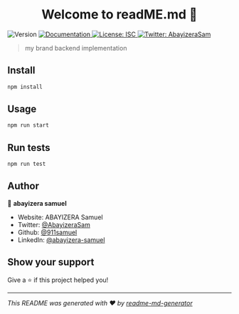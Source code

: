 <h1 align="center">Welcome to readME.md 👋</h1>
<p>
  <img alt="Version" src="https://img.shields.io/badge/version-1.0.0-blue.svg?cacheSeconds=2592000" />
  <a href="https://app.swaggerhub.com/apis/ABAYIZERAEAZ/my-brand_api_documentation/1.0.0#/default/get_api_brand_" target="_blank">
    <img alt="Documentation" src="https://img.shields.io/badge/documentation-yes-brightgreen.svg" />
  </a>
  <a href="#" target="_blank">
    <img alt="License: ISC" src="https://img.shields.io/badge/License-ISC-yellow.svg" />
  </a>
  <a href="https://twitter.com/AbayizeraSam" target="_blank">
    <img alt="Twitter: AbayizeraSam" src="https://img.shields.io/twitter/follow/AbayizeraSam.svg?style=social" />
  </a>
</p>

> my brand backend implementation

## Install

```sh
npm install
```

## Usage

```sh
npm run start
```

## Run tests

```sh
npm run test
```

## Author

👤 **abayizera samuel**

* Website: ABAYIZERA Samuel
* Twitter: [@AbayizeraSam](https://twitter.com/AbayizeraSam)
* Github: [@911samuel](https://github.com/911samuel)
* LinkedIn: [@abayizera-samuel](https://linkedin.com/abayizera-samuel)

## Show your support

Give a ⭐️ if this project helped you!

***
_This README was generated with ❤️ by [readme-md-generator](https://github.com/kefranabg/readme-md-generator)_